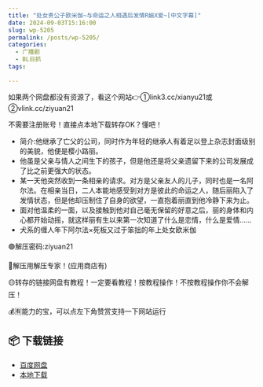 ```yaml
---
title: "处女贵公子欧米伽~与命运之人相遇后发情R娠X爱~[中文字幕]"
date: 2024-09-03T15:16:00
slug: wp-5205
permalink: /posts/wp-5205/
categories:
  - 广播剧
  - BL日抓
tags:

---
```


如果两个网盘都没有资源了，看这个网站👉①link3.cc/xianyu21或②vlink.cc/ziyuan21

不需要注册账号！直接点本地下载转存OK？懂吧！

*   简介:他继承了亡父的公司，同时作为年轻的继承人有着足以登上杂志封面级别的美貌，他便是樱小路丽。
*   他虽是父亲与情人之间生下的孩子，但是他还是将父亲遗留下来的公司发展成了比之前更强大的状态。
*   某一天他突然收到一条相亲的请求。对方是父亲友人的儿子，同时也是一名阿尔法。在相亲当日，二人本能地感受到对方是彼此的命运之人，随后丽陷入了发情状态，但是他却压制住了自身的欲望，一直抱着丽直到他冷静下来为止。
*   面对他温柔的一面，以及接触到他对自己毫无保留的好意之后，丽的身体和内心都开始动摇，就这样丽有生以来第一次知道了什么是恋情，什么是爱情……
*   犬系的缠人年下阿尔法×死板又过于笨拙的年上处女欧米伽

🟢解压密码:ziyuan21

🔵解压用解压专家！(应用商店有)

🟡转存的链接网盘有教程！一定要看教程！按教程操作！不按教程操作你不会解压！

💰🈶能力的宝，可以点左下角赞赏支持一下网站运行

## 📦 下载链接
- [百度网盘](https://blziyuan21.com/pay-download/5205?key=1b02035557&down_id=0)
- [本地下载](https://blziyuan21.com/pay-download/5205?key=1b02035557&down_id=1)

